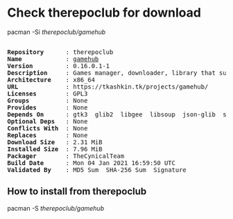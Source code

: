 # Check therepoclub for download

pacman -Si *therepoclub/gamehub*

<div class="highlight"><pre class="highlight"><text>
<b>Repository</b>      : therepoclub
<b>Name</b>            : <a href="../../x86_64/gamehub-0.16.0.1-1-x86_64.pkg.tar.zst">gamehub</a>
<b>Version</b>         : 0.16.0.1-1
<b>Description</b>     : Games manager, downloader, library that supports GOG, Steam and Humble Bundle
<b>Architecture</b>    : x86_64
<b>URL</b>             : https://tkashkin.tk/projects/gamehub/
<b>Licenses</b>        : GPL3
<b>Groups</b>          : None
<b>Provides</b>        : None
<b>Depends On</b>      : gtk3  glib2  libgee  libsoup  json-glib  sqlite  webkit2gtk  libmanette  libxtst
<b>Optional Deps</b>   : None
<b>Conflicts With</b>  : None
<b>Replaces</b>        : None
<b>Download Size</b>   : 2.31 MiB
<b>Installed Size</b>  : 7.96 MiB
<b>Packager</b>        : TheCynicalTeam <wayne6324@gmail.com>
<b>Build Date</b>      : Mon 04 Jan 2021 16:59:50 UTC
<b>Validated By</b>    : MD5 Sum  SHA-256 Sum  Signature
</text></pre></div>

## How to install from therepoclub

pacman -S *therepoclub/gamehub*
